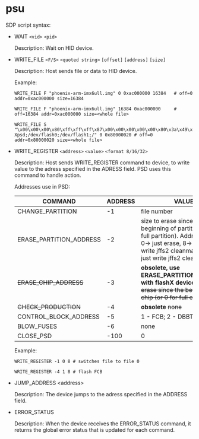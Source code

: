 # psu

SDP script syntax:

- WAIT `<vid>` `<pid>`

  Description: Wait on HID device.

- WRITE\_FILE `<F/S>` `<quoted string>` `[offset]` `[address]` `[size]`
  
  Description: Host sends file or data to HID device.
  
  Example:

  ```
  WRITE_FILE F "phoenix-arm-imx6ull.img" 0 0xac000000 16384   # off=0 addr=0xac000000 size=16384
  ```

  ```
  WRITE_FILE F "phoenix-arm-imx6ull.img" 16384 0xac000000     # off=16384 addr=0xac000000 size=<whole file>
  ```

  ```
  WRITE_FILE S "\x00\x00\x00\x80\xff\xff\xff\x87\x00\x00\x00\x00\x00\x80\x3a\x49\x00\x00\x00\x00 Xpsd;/dev/flash0;/dev/flash1;/" 0 0x80000020 # off=0 addr=0x80000020 size=<whole file>
  ```
  
- WRITE\_REGISTER `<address>` `<value>` `<format 8/16/32>`
  
  Description: Host sends WRITE\_REGISTER command to device, to write value to the adress specified in the ADRESS field. PSD uses this command to handle action.
  
  Addresses use in PSD:
  
  |COMMAND | ADDRESS | VALUE |
  | --- | --- | --- |
  |CHANGE\_PARTITION|-1|file number|
  |ERASE\_PARTITION\_ADDRESS |-2 |size to erase since the beginning of partition (or 0 for full partition). Address format: 0-> just erase, 8-> erase and write jffs2 cleanmarkers, 16-> just write jffs2 cleanmarkers|
  |~~ERASE\_CHIP\_ADDRESS~~ |-3|**obsolete, use ERASE_PARTITION_ADDRESS with flashX device** ~~size to erase since the beginning of chip (or 0 for full chip)~~|
  |~~CHECK\_PRODUCTION~~ |-4|**obsolete** ~~none~~|
  |CONTROL\_BLOCK\_ADDRESS|-5|1 - FCB; 2 - DBBT|
  |BLOW\_FUSES|-6|none|
  |CLOSE\_PSD|-100|0|
  
  Example:

  ```
  WRITE_REGISTER -1 0 8 # switches file to file 0
  ```

  ```
  WRITE_REGISTER -4 1 8 # flash FCB
  ```

- JUMP\_ADDRESS \<address\>
  
  Description: The device jumps to the adress specified in the ADDRESS field.
  
- ERROR\_STATUS
  
  Description: When the device receives the ERROR\_STATUS command, it returns the global error status that is updated for each command.
